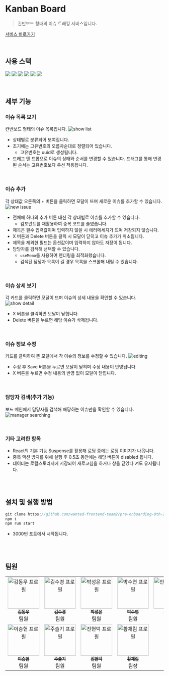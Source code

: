 # Kanban Board

> 칸반보드 형태의 이슈 트래킹 서비스입니다. 

[서비스 바로가기](https://pre-onboarding-8th-2-2.netlify.app/, "Kanban Board")

<br>

## 사용 스택

<img src="https://img.shields.io/badge/React-61DAFB?style=flat-square&logo=React&logoColor=black"/> <img src="https://img.shields.io/badge/Typescript-3178C6?style=flat-square&logo=Typescript&logoColor=white"/> <img src="https://img.shields.io/badge/HTML5-E34F26?style=flat-square&logo=html5&logoColor=white"/> <img src="https://img.shields.io/badge/Tailwind CSS-06B6D4?style=flat-square&logo=Tailwind CSS&logoColor=white"/> <img src="https://img.shields.io/badge/Recoil-007AF4?style=flat-square&logo=Recoil&logoColor=fff"/> <img src="https://img.shields.io/badge/uuid-000?style=flat-square&logo=uuid&logoColor=fff"/>

<br>

## 세부 기능
### 이슈 목록 보기
칸반보드 형태의 이슈 목록입니다.
![show list](https://user-images.githubusercontent.com/70076564/211027564-2fdbcd2d-98e7-491a-8422-33137f1da59d.gif)

- 상태별로 분류되어 보여집니다.
- 초기에는 고유번호의 오름차순대로 정렬되어 있습니다.
  - 고유번호는 uuid로 생성됩니다.
- 드래그 앤 드롭으로 이슈의 상태와 순서를 변경할 수 있습니다. 드래그를 통해 변경된 순서는 고유번호보다 우선 적용됩니다.

<br>

### 이슈 추가
각 상태값 오른쪽의 + 버튼을 클릭하면 모달이 뜨며 새로운 이슈를 추가할 수 있습니다.
![new issue](https://user-images.githubusercontent.com/70076564/211025390-be20b883-c526-4ce7-adcf-c54ab4844687.gif)

- 전체에 하나의 추가 버튼 대신 각 상태별로 이슈를 추가할 수 있습니다.
  - 컴포넌트를 재활용하여 중복 코드를 줄였습니다. 
- 제목은 필수 입력값이며 입력하지 않을 시 에러메세지가 뜨며 저장되지 않습니다.
- X 버튼과 Delete 버튼을 클릭 시 모달이 닫히고 이슈 추가가 취소됩니다.
- 제목을 제외한 필드는 옵션값이며 입력하지 않아도 저장이 됩니다.
- 담당자를 검색해 선택할 수 있습니다.
  - `useMemo`를 사용하여 렌더링을 최적화했습니다.
  - 검색된 담당자 목록이 길 경우 목록을 스크롤해 내릴 수 있습니다.

<br>

### 이슈 상세 보기
각 카드를 클릭하면 모달이 뜨며 이슈의 상세 내용을 확인할 수 있습니다.
![show detail](https://user-images.githubusercontent.com/70076564/211022033-8d253420-cfbf-4de7-9aa8-960c1be39bd0.gif)

- X 버튼을 클릭하면 모달이 닫힙니다.
- Delete 버튼을 누르면 해당 이슈가 삭제됩니다.

<br>

### 이슈 정보 수정
카드를 클릭하여 뜬 모달에서 각 이슈의 정보를 수정할 수 있습니다.
![editing](https://user-images.githubusercontent.com/70076564/211021913-0478ca6f-76a3-4fc4-a39e-be09032a232a.gif)

- 수정 후 Save 버튼을 누르면 모달이 닫히며 수정 내용이 반영됩니다.
- X 버튼을 누르면 수정 내용의 반영 없이 모달이 닫힙니다.

<br>

### 담당자 검색(추가 기능)
보드 메인에서 담당자를 검색해 해당하는 이슈만을 확인할 수 있습니다.
![manager searching](https://user-images.githubusercontent.com/70076564/211021673-29a8cacc-9ea7-4b88-9a43-4ad333da15f3.gif)

<br>

### 기타 고려한 항목
- React의 기본 기능 Suspense를 활용해 로딩 중에는 로딩 이미지가 나옵니다.
- 중복 액션 방지를 위해 실행 후 0.5초 동안에는 해당 버튼이 disabled 됩니다. 
- 데이터는 로컬스토리지에 저장되어 새로고침을 하거나 창을 닫았다 켜도 유지됩니다.

<Br><Br>

## 설치 및 실행 방법

```javascript
git clone https://github.com/wanted-frontend-team2/pre-onboarding-8th-2-2.git
npm i
npm run start
```

- 3000번 포트에서 시작됩니다.

<br><Br>

## 팀원
<table>
  <tbody>
    <tr>
      <td align="center"><a href="https://github.com/DongWooKim97"><img src="https://avatars.githubusercontent.com/u/66302122?v=4" width="100px;" alt="김동우 프로필"/><br /><sub><b>김동우</b></sub></a><br />팀원<br /></td>
      <td align="center"><a href="https://github.com/trondi"><img src="https://avatars.githubusercontent.com/u/42338190?v=4" width="100px;" alt="김수경 프로필"/><br /><sub><b>김수경</b></sub></a><br />팀원<br /></td>
      <td align="center"><a href="https://github.com/Elenapark"><img src="https://avatars.githubusercontent.com/u/60565155?v=4" width="100px;" alt="박성은 프로필"/><br /><sub><b>박성은</b></sub></a><br />팀원<br /></td>
      <td align="center"><a href="https://github.com/Iandayy"><img src="https://avatars.githubusercontent.com/u/104152583?v=4" width="100px;" alt="박수연 프로필"/><br /><sub><b>박수연</b></sub></a><br />팀원<br /></td>
      <td align="center"><a href="https://github.com/ahn0min"><img src="https://avatars.githubusercontent.com/u/89904226?v=4" width="100px;" alt="안영민 프로필"/><br /><sub><b>안영민</b></sub></a><br />팀원<br /></td>
     <tr/>
      <td align="center"><a href="https://github.com/heony704"><img src="https://avatars.githubusercontent.com/u/36994104?v=4" width="100px;" alt="이승헌 프로필"/><br /><sub><b>이승헌</b></sub></a><br />팀원<br /></td>
      <td align="center"><a href="https://github.com/Jooseulgi"><img src="https://avatars.githubusercontent.com/u/54945205?v=4" width="100px;" alt="주슬기 프로필"/><br /><sub><b>주슬기</b></sub></a><br />팀원<br /></td>
      <td align="center"><a href="https://github.com/dukjjang"><img src="https://avatars.githubusercontent.com/u/102455275?v=4" width="100px;" alt="진현덕 프로필"/><br /><sub><b>진현덕</b></sub></a><br />팀원<br /></td>
      <td align="center"><a href="https://github.com/cofla159"><img src="https://avatars.githubusercontent.com/u/70076564?v=4" width="100px;" alt="황채림 프로필"/><br /><sub><b>황채림</b></sub></a><br />팀장<br /></td>
    </tr>
  </tbody>
</table>

